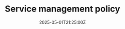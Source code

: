 ---
title: Service management policy
linkTitle: Service management policy
date: '2025-05-01T21:25:00Z'
weight: 1
description: Establishes a framework for service management at Green Orbit Digital
  to ensure high-quality IT service delivery, outlines roles and responsibilities,
  and mandates compliance monitoring through audits and performance reviews. Policy
  to be reviewed annually.
draft: false
ref: service-management-policy
---